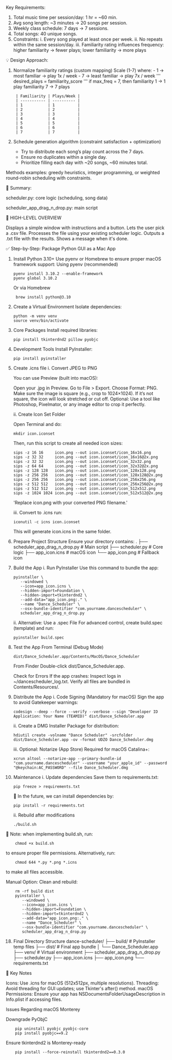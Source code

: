 Key Requirements: 

1. Total music time per session/day: 1 hr = ~60 min. 
2. Avg song length: ~3 minutes -> 20 songs per session. 
3. Weekly class schedule: 7 days -> 7 sessions. 
4. Total songs: 40 unique songs. 
5. Constraints: 
    i. Every song played at least once per week. 
    ii. No repeats within the same session/day. 
    iii. Familiarity rating influences frequency: 
        higher familiarity → fewer plays; lower familiarity → more plays

💡 Design Approach: 

1. Normalize familiarity ratings (custom mapping)
    Scale (1-7) where: 
        - 1 -> most familiar -> play 1x / week
        - 7 -> least familiar -> play 7x / week
    ''' desired_plays = familiarity_score '''
        if max_freq = 7, then 
            familiarity 1 -> 1 play
            familiarity 7 -> 7 plays

        | Familiarity | Plays/Week |
        | ----------- | ---------- |
        | 1           | 1          |
        | 2           | 2          |
        | 3           | 3          |
        | 4           | 4          |
        | 5           | 5          |
        | 6           | 6          |
        | 7           | 7          |

2. Schedule generation algorithm (constraint satisfaction + optimization)
    - Try to distribute each song’s play count across the 7 days. 
    - Ensure no duplicates within a single day. 
    - Prioritize filling each day with ~20 songs, ~60 minutes total.

  Methods examples: greedy heuristics, integer programming, or weighted round-robin scheduling with constraints. 

🧠 Summary:

scheduler.py: core logic (scheduling, song data)

scheduler_app_drag_n_drop.py: main script

📌 HIGH-LEVEL OVERVIEW

Displays a simple window with instructions and a button.
Lets the user pick a .csv file.
Processes the file using your existing scheduler logic.
Outputs a .txt file with the results.
Shows a message when it's done.





✅ Step-by-Step: Package Python GUI as a Mac App


1. Install Python 3.10+
    Use pyenv or Homebrew to ensure proper macOS framework support:
        Using pyenv (recommended)
   
       pyenv install 3.10.2 --enable-framework
       pyenv global 3.10.2

    Or via Homebrew
   
        brew install python@3.10

3. Create a Virtual Environment
    Isolate dependencies:
   
       python -m venv venv
       source venv/bin/activate

5. Core Packages
    Install required libraries:
   
       pip install tkinterdnd2 pillow pyobjc

6. Development Tools
    Install PyInstaller:
   
       pip install pyinstaller

7. Create .icns file
    i. Convert JPEG to PNG

      You can use Preview (built into macOS):

      Open your .jpg in Preview.
      Go to File > Export.
      Choose Format: PNG.
      Make sure the image is square (e.g., crop to 1024×1024). If it’s not square, the icon will look stretched or cut off.
      Optional: Use a tool like Photoshop, Pixelmator, or any image editor to crop it perfectly.

    ii. Create Icon Set Folder

      Open Terminal and do:
   
       mkdir icon.iconset
        
      Then, run this script to create all needed icon sizes:
   
       sips -z 16 16     icon.png --out icon.iconset/icon_16x16.png
       sips -z 32 32     icon.png --out icon.iconset/icon_16x16@2x.png
       sips -z 32 32     icon.png --out icon.iconset/icon_32x32.png
       sips -z 64 64     icon.png --out icon.iconset/icon_32x32@2x.png
       sips -z 128 128   icon.png --out icon.iconset/icon_128x128.png
       sips -z 256 256   icon.png --out icon.iconset/icon_128x128@2x.png
       sips -z 256 256   icon.png --out icon.iconset/icon_256x256.png
       sips -z 512 512   icon.png --out icon.iconset/icon_256x256@2x.png
       sips -z 512 512   icon.png --out icon.iconset/icon_512x512.png
       sips -z 1024 1024 icon.png --out icon.iconset/icon_512x512@2x.png

      'Replace icon.png with your converted PNG filename.'
   
    iii. Convert to .icns
        run:
   
       iconutil -c icns icon.iconset

      This will generate icon.icns in the same folder.

9. Prepare Project Structure
    Ensure your directory contains:
        .
        ├── scheduler_app_drag_n_drop.py  # Main script
        ├── scheduler.py                 # Core logic
        ├── app_icon.icns                # macOS icon
        └── app_icon.png                 # Fallback icon

10. Build the App
    i. Run PyInstaller
        Use this command to bundle the app:
    
        pyinstaller \
           --windowed \
           --icon=app_icon.icns \
           --hidden-import=Foundation \
           --hidden-import=tkinterdnd2 \
           --add-data="app_icon.png:." \
           --name "Dance_Scheduler" \
           --osx-bundle-identifier "com.yourname.dancescheduler" \
           scheduler_app_drag_n_drop.py

    ii. Alternative: Use a .spec File
        For advanced control, create build.spec (template) and run:
    
        pyinstaller build.spec

12. Test the App
    From Terminal (Debug Mode)
    
        dist/Dance_Scheduler.app/Contents/MacOS/Dance_Scheduler
    
    From Finder
        Double-click dist/Dance_Scheduler.app.

    Check for Errors
        If the app crashes:
            Inspect logs in ~/dancescheduler_log.txt.
            Verify all files are bundled in Contents/Resources/.

14. Distribute the App
    i. Code Signing (Mandatory for macOS)
    Sign the app to avoid Gatekeeper warnings:
    
        codesign --deep --force --verify --verbose --sign "Developer ID Application: Your Name (TEAMID)" dist/Dance_Scheduler.app

    ii. Create a DMG Installer
    Package for distribution:
    
        hdiutil create -volname "Dance Scheduler" -srcfolder dist/Dance_Scheduler.app -ov -format UDZO Dance_Scheduler.dmg

    iii. Optional: Notarize (App Store)
    Required for macOS Catalina+:
    
        xcrun altool --notarize-app --primary-bundle-id "com.yourname.dancescheduler" --username "your_apple_id" --password "@keychain:AC_PASSWORD" --file Dance_Scheduler.dmg 

16. Maintenance
    i. Update dependencies
    Save them to requirements.txt:
    
        pip freeze > requirements.txt

    📝 In the future, we can install dependencies by:
    
        pip install -r requirements.txt

    ii. Rebuild after modifications
    
        ./build.sh

🚨 Note: when implementing build.sh, run:

        chmod +x build.sh
        
   to ensure proper file permissions. 
   Alternatively, run: 
    
        chmod 644 *.py *.png *.icns
        
   to make all files accessible. 

Manual Option: 
    Clean and rebuild:
    
        rm -rf build dist
        pyinstaller \
           --windowed \
           --icon=app_icon.icns \
           --hidden-import=Foundation \
           --hidden-import=tkinterdnd2 \
           --add-data="app_icon.png:." \
           --name "Dance_Scheduler" \
           --osx-bundle-identifier "com.yourname.dancescheduler" \
           scheduler_app_drag_n_drop.py 

18. Final Directory Structure
    dance-scheduler/
    ├── build/                  # PyInstaller temp files
    ├── dist/                   # Final app bundle
    │   └── Dance_Scheduler.app
    ├── venv/                   # Virtual environment
    ├── scheduler_app_drag_n_drop.py
    ├── scheduler.py
    ├── app_icon.icns
    ├── app_icon.png
    └── requirements.txt

🔑 Key Notes

Icons: Use .icns for macOS (512x512px, multiple resolutions).
Threading: Avoid threading for GUI updates; use Tkinter's after() method.
macOS Permissions: Ensure your app has NSDocumentsFolderUsageDescription in Info.plist if accessing files.


Issues Regarding macOS Monterey

   Downgrade PyObjC
   
        pip uninstall pyobjc pyobjc-core
        pip install pyobjc==9.2    

   Ensure tkinterdnd2 is Monterey-ready
   
        pip install --force-reinstall tkinterdnd2==0.3.0

    
